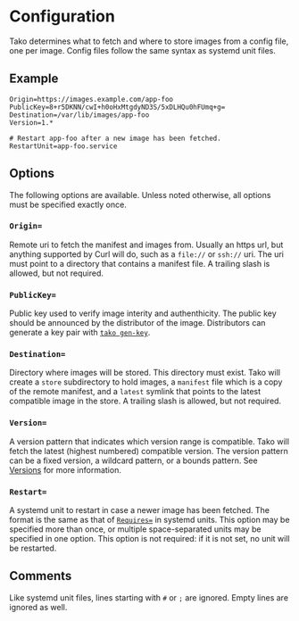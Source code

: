 # Configuration

Tako determines what to fetch and where to store images from a config file, one
per image. Config files follow the same syntax as systemd unit files.

## Example

    Origin=https://images.example.com/app-foo
    PublicKey=8+r5DKNN/cwI+h0oHxMtgdyND3S/5xDLHQu0hFUmq+g=
    Destination=/var/lib/images/app-foo
    Version=1.*

    # Restart app-foo after a new image has been fetched.
    RestartUnit=app-foo.service

## Options

The following options are available. Unless noted otherwise, all options must be
specified exactly once.

### `Origin=`

Remote uri to fetch the manifest and images from. Usually an https url, but
anything supported by Curl will do, such as a `file://` or `ssh://` uri. The uri
must point to a directory that contains a manifest file. A trailing slash is
allowed, but not required.

### `PublicKey=`

Public key used to verify image interity and authenthicity. The public key
should be announced by the distributor of the image. Distributors can generate
a key pair with [`tako gen-key`](tako-gen-key.md).

### `Destination=`

Directory where images will be stored. This directory must exist. Tako will
create a `store` subdirectory to hold images, a `manifest` file which is a copy
of the remote manifest, and a `latest` symlink that points to the latest
compatible image in the store. A trailing slash is allowed, but not required.

### `Version=`

A version pattern that indicates which version range is compatible. Tako will
fetch the latest (highest numbered) compatible version. The version pattern
can be a fixed version, a wildcard pattern, or a bounds pattern. See
[Versions](versions.md) for more information.

### `Restart=`

A systemd unit to restart in case a newer image has been fetched. The format is
the same as that of [`Requires=`][systemd-requires] in systemd units. This
option may be specified more than once, or multiple space-separated units may be
specified in one option. This option is not required: if it is not set, no unit
will be restarted.

## Comments

Like systemd unit files, lines starting with `#` or `;` are ignored. Empty lines
are ignored as well.

[systemd-requires]: https://www.freedesktop.org/software/systemd/man/systemd.unit.html#Requires=
